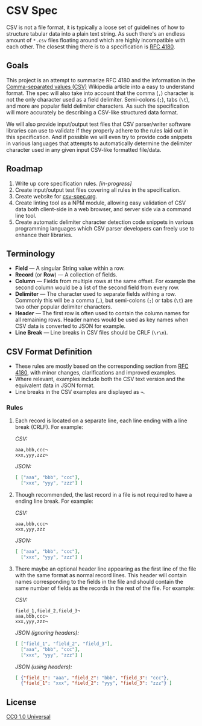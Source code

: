 # CSV Spec

CSV is not a file format, it is typically a loose set of guidelines of how to
structure tabular data into a plain text string. As such there's an endless
amount of `*.csv` files floating around which are highly incompatible with
each other. The closest thing there is to a specification is [RFC 4180][].

[rfc 4180]: http://tools.ietf.org/html/rfc4180


## Goals

This project is an attempt to summarize RFC 4180 and the information in the
[Comma-separated values (CSV)][csv] Wikipedia article into a easy to
understand format. The spec will also take into account that the comma (`,`)
character is not the only character used as a field delimiter. Semi-colons
(`;`), tabs (`\t`), and more are popular field delimiter characters. As such
the specification will more accurately be describing a CSV-like structured
data format.

[csv]: http://en.wikipedia.org/wiki/Comma-separated_values

We will also provide input/output test files that CSV parser/writer software
libraries can use to validate if they properly adhere to the rules laid out in
this specification. And if possible we will even try to provide code snippets
in various languages that attempts to automatically determine the delimiter
character used in any given input CSV-like formatted file/data.


## Roadmap

1. Write up core specification rules. _[in-progress]_
2. Create input/output test files covering all rules in the specification.
3. Create website for [csv-spec.org](http://csv-spec.org/).
4. Create linting tool as a NPM module, allowing easy validation of CSV
   data both client-side in a web browser, and server side via a command line
   tool.
5. Create automatic delimiter character detection code snippets in various
   programming languages which CSV parser developers can freely use to enhance
   their libraries.


## Terminology

- **Field** — A singular String value within a row.
- **Record** (or **Row**) — A collection of fields.
- **Column** — Fields from multiple rows at the same offset. For example the
  second column would be a list of the second field from every row.
- **Delimiter** — The character used to separate fields withing a
  row. Commonly this will be a comma (`,`), but semi-colons (`;`) or tabs
  (`\t`) are two other popular delimiter characters.
- **Header** — The first row is often used to contain the column names for all
  remaining rows. Header names would be used as key names when CSV data is
  converted to JSON for example.
- **Line Break** — Line breaks in CSV files should be CRLF (`\r\n`).


## CSV Format Definition

- These rules are mostly based on the corresponding section from
  [RFC 4180][def], with minor changes, clarifications and improved examples.
- Where relevant, examples include both the CSV text version and the
  equivalent data in JSON format.
- Line breaks in the CSV examples are displayed as `¬`.

[def]: http://tools.ietf.org/html/rfc4180#section-2

### Rules

1.  Each record is located on a separate line, each line ending with a line
    break (CRLF). For example:

    _CSV:_

    ```csv
    aaa,bbb,ccc¬
    xxx,yyy,zzz¬
    ```

    _JSON:_

    ```json
    [ ["aaa", "bbb", "ccc"],
      ["xxx", "yyy", "zzz"] ]
    ```

2.  Though recommended, the last record in a file is not required to have a
    ending line break. For example:

    _CSV:_

    ```csv
    aaa,bbb,ccc¬
    xxx,yyy,zzz
    ```

    _JSON:_

    ```json
    [ ["aaa", "bbb", "ccc"],
      ["xxx", "yyy", "zzz"] ]
    ```

3.  There maybe an optional header line appearing as the first line of the
    file with the same format as normal record lines. This header will contain
    names corresponding to the fields in the file and should contain the same
    number of fields as the records in the rest of the file. For example:

    _CSV:_

    ```csv
    field_1,field_2,field_3¬
    aaa,bbb,ccc¬
    xxx,yyy,zzz¬
    ```

    _JSON (ignoring headers):_

    ```json
    [ ["field_1", "field_2", "field_3"],
      ["aaa", "bbb", "ccc"],
      ["xxx", "yyy", "zzz"] ]
    ```

    _JSON (using headers):_

    ```json
    [ {"field_1": "aaa", "field_2": "bbb", "field_3": "ccc"},
      {"field_1": "xxx", "field_2": "yyy", "field_3": "zzz"} ]
    ```




## License

[CC0 1.0 Universal](http://creativecommons.org/publicdomain/zero/1.0/)
